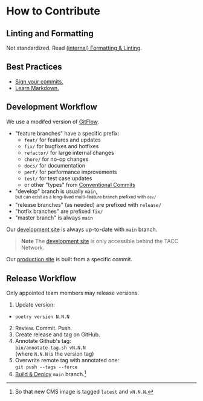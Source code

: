 # How to Contribute

## Linting and Formatting

Not standardized. Read [(internal) Formatting & Linting](https://confluence.tacc.utexas.edu/x/HoBGCw).

## Best Practices

- [Sign your commits.](https://help.github.com/en/github/authenticating-to-github/managing-commit-signature-verification)
- [Learn Markdown.](https://bitbucket.org/tutorials/markdowndemo)

## Development Workflow

We use a modifed version of [GitFlow](https://datasift.github.io/gitflow/IntroducingGitFlow.html).

- "feature branches" have a specific prefix:
  - `feat/` for features and updates
  - `fix/` for bugfixes and hotfixes
  - `refactor/` for large internal changes
  - `chore/` for no-op changes
  - `docs/` for documentation
  - `perf/` for performance improvements
  - `test/` for test case updates
  - or other "types" from [Conventional Commits](https://www.conventionalcommits.org/en/v1.0.0/#summary)
- "develop" branch is usually `main`,\
    <sup>but can exist as a long-lived multi-feature branch prefixed with `dev/`</sup>
- "release branches" (as needed) are prefixed with `release/`
- "hotfix branches" are prefixed `fix/`
- "master branch" is always `main`

Our [development site] is always up-to-date with `main` branch.

> **Note**
> The [development site] is only accessible behind the TACC Network.

Our [production site] is built from a specific commit.

## Release Workflow

Only appointed team members may release versions.

1. Update version:
  - `poetry version N.N.N`
2. Review. Commit. Push.
3. Create release and tag on GitHub.
4. Annotate Github's tag:\
  `bin/annotate-tag.sh vN.N.N`\
  (where `N.N.N` is the version tag)
5. Overwrite remote tag with annotated one:\
  `git push --tags --force`
6. [Build & Deploy](../README.md#build--deploy-project) `main` branch.[^1]

[^1]: So that new CMS image is tagged `latest` and `vN.N.N`.

<!-- Link Aliases -->

[development site]: https://dev.cep.tacc.utexas.edu
[production site]: https://prod.cep.tacc.utexas.edu

